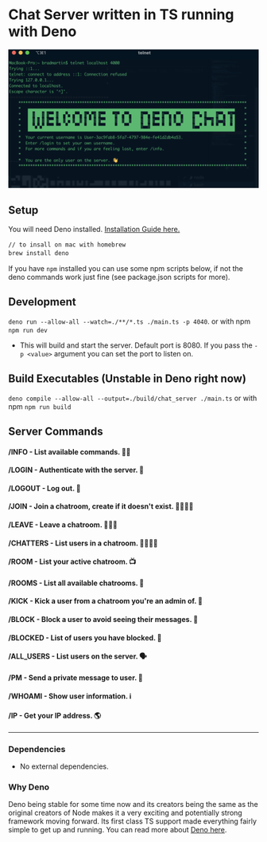# Chat Server written in TS running with Deno

![Deno Chat](./assets/images/deno-chat-one.png)

## Setup

You will need Deno installed. [Installation Guide here.](https://deno.land/#installation)

```bash
// to insall on mac with homebrew
brew install deno
```

If you have `npm` installed you can use some npm scripts below, if not the deno commands work just fine (see package.json scripts for more).

## Development

`deno run --allow-all --watch=./**/*.ts ./main.ts -p 4040`.
or with npm
`npm run dev`

- This will build and start the server. Default port is 8080. If you pass the `-p <value>` argument you can set the port to listen on.

## Build Executables (Unstable in Deno right now)

`deno compile --allow-all --output=./build/chat_server ./main.ts`
or with npm
`npm run build`

## Server Commands

#### /INFO - List available commands. 🙋‍♂️

#### /LOGIN <desired username> - Authenticate with the server. 🔑

#### /LOGOUT - Log out. 🔐

#### /JOIN <chatroom name> - Join a chatroom, create if it doesn't exist. 🚶🏻‍♂️🚪

#### /LEAVE <chatroom name> - Leave a chatroom. 🚪🏃‍♂️

#### /CHATTERS <chatroom name> - List users in a chatroom. 👨‍👩‍👧‍👦

#### /ROOM - List your active chatroom. 📺

#### /ROOMS - List all available chatrooms. 👀

#### /KICK <chatroom name> <username> - Kick a user from a chatroom you're an admin of. 🥾

#### /BLOCK <username> - Block a user to avoid seeing their messages. 🛑

#### /BLOCKED - List of users you have blocked. 🛑

#### /ALL_USERS - List users on the server. 🗣

#### /PM <username> <message> - Send a private message to user. 🤫

#### /WHOAMI - Show user information. ℹ️

#### /IP - Get your IP address. 🌎

---

### Dependencies

- No external dependencies.

### Why Deno

Deno being stable for some time now and its creators being the same as the original creators of Node makes it a very exciting and potentially strong framework moving forward. Its first class TS support made everything fairly simple to get up and running. You can read more about [Deno here](https://deno.land/).

